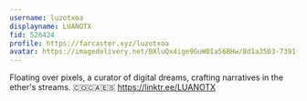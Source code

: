 ```yaml
---
username: luzotxoa
displayname: LUANOTX
fid: 526424
profile: https://farcaster.xyz/luzotxoa
avatar: https://imagedelivery.net/BXluQx4ige9GuW0Ia56BHw/8d1a3503-7391-4c87-b42d-49091c147100/original
---
```


Floating over pixels, a curator of digital dreams, crafting narratives in the ether's streams.
🇨🇴🇨🇦🇪🇸
https://linktr.ee/LUANOTX
